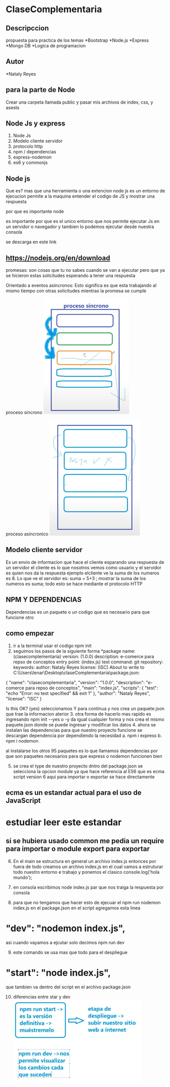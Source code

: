 # ClaseComplementaria

## Descripccion
propuesta para practica de los temas 
*Bootstrap
*Node.js
*Express
*Mongo DB
*Logica de programacion 

## Autor 

*Nataly Reyes

## para la parte de Node 

Crear una carpeta llamada public y pasar mis archivos de index, css, y asests

## Node Js y express
1. Node Js 
2. Modelo cliente servidor  
3. protocolo http
4. npm / dependencias 
5. express-nodemon 
6. es6 y commonjs


## Node js
Que es?
mas que una herramienta o una extencion node js es un entorno de ejecucion permite a la maquina entender el codigo de JS y mostrar una respuesta

por que es importante node

es importante por que es el unico entorno que nos permite ejecutar Js en un servidor o navegador y tambien lo podemos ejecutar desde nuestra consola

se descarga en este link
 ## https://nodejs.org/en/download

promesas: son cosas que tu no sabes cuando se van a ejecutar pero que ya se hicieron estas solicitudes esperando a tener una respuesta

Orientado a eventos asincronos: Esto significa es que esta trabajando al mismo tiempo con otras solicitudes mientras la promesa se cumple

proceso sincrono
![En el proceso sincronico va de uno en uno si uno esta fallando llega hasta ese punto y no continua con los demas](image-1.png)

proceso asincronico
![En el proceso asincronico si algun paquete o parte de mi codigo falla el saltara al siguiente proceso mientras el anterior responde o hasta terminar todos los procesos y vuelve a buscar el que falta ](image-2.png)

## Modelo cliente servidor

Es un envio de informacion que hace el cliente esparando una respuesta de un servidor el cliente es lo que nosotros vemos como usuario y el servidor es quien nos da la respuesta ejemplo elcliente ve la suma de los numeros es 8. Lo que ve el servidor es: 
suma = 5+3 ; 
mostrar la suma de los numeros es suma;
todo esto se hace mediante el protocolo HTTP 

## NPM Y DEPENDENCIAS

Dependencias es un paquete o un codigo que es necesario para que funcione otro 

## como empezar
1. ir a la terminal usar el codigo npm init 
2. seguimos los pasos de la siguiente forma 
*package name: (clasecomplementaria)
version: (1.0.0)
description: e-comerce para repso de conceptos
entry point: (index.js)
test command:
git repository:
keywords:
author: Nataly Reyes 
license: (ISC)
About to write to C:\Users\lenar\Desktop\claseComplementaria\package.json:

{
  "name": "clasecomplementaria",
  "version": "1.0.0",
  "description": "e-comerce para repso de conceptos",
  "main": "index.js",
  "scripts": {
    "test": "echo \"Error: no test specified\" && exit 1"
  },
  "author": "Nataly Reyes",
  "license": "ISC"
}


Is this OK? (yes) seleccionamos Y para continua y nos crea un paquete.json que trae la informacion aterior
3. otra forma de hacerlo mas rapido es ingresando npm init --yes  o -y da igual cualquier forma y nos crea el mismo paquete.json donde se puede ingresar y modificar los datos 
4. ahora se instalan las dependencias para que nuestro proyecto funcione se descargan dependencia por dependiendo la necesidad
 a. npm i express
 b. npm i nodemon

 al instalarse los otros 95 paquetes es lo que llamamos dependencias por que son paquetes necesarios para que express o nodemon funcionen bien

 5. se crea el type de nuestro proyecto dntro del package.json se selecciona la opcion module ya que hace referencia al ES6 que es ecma script version 6 aqui para importar o exportar se hace directamente

 ## ecma es un estandar actual para el uso de JavaScript
 # estudiar leer este estandar 

 ## si se hubiera usado common me pedia un require para importar o module export para exportar

 6. En el main se estructura en general un archivo index.js
 entonces por fuera de todo creamos un archivo index.js en el cual vamos a estruturar todo nuestro entorno e trabajo
 y ponemos el clasico console.log('hola mundo');

 7. en consola escribimos node index.js
 par que nos traiga la respuesta por consola 

 8. para que no tengamos que hacer esto de ejecuar el npm run nodemon index.js en el package.json en el script agregamos esta linea 
 # "dev": "nodemon index.js",
 asi cuando vayamos a ejcutar solo decimos npm run dev

 9. este comando se usa mas que todo para el despliegue 
 # "start": "node index.js",
 que tambien va dentro del script en el archivo package.json

 10. diferencias entre star y dev
 ![diferencias](image.png)










